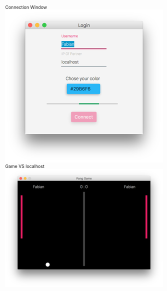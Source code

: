 Connection Window
![Alt text](/Docu/connection_window.png?raw=true "Connection Window")
Game VS localhost
![Alt text](/Docu/game.png?raw=true "Game")
